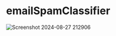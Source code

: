 # emailSpamClassifier
![Screenshot 2024-08-27 212906](https://github.com/user-attachments/assets/7780abd9-24b5-4fbc-8ba0-ff5a1c5e340a)
